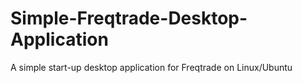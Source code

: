 # Simple-Freqtrade-Desktop-Application
 A simple start-up desktop application for Freqtrade on Linux/Ubuntu
